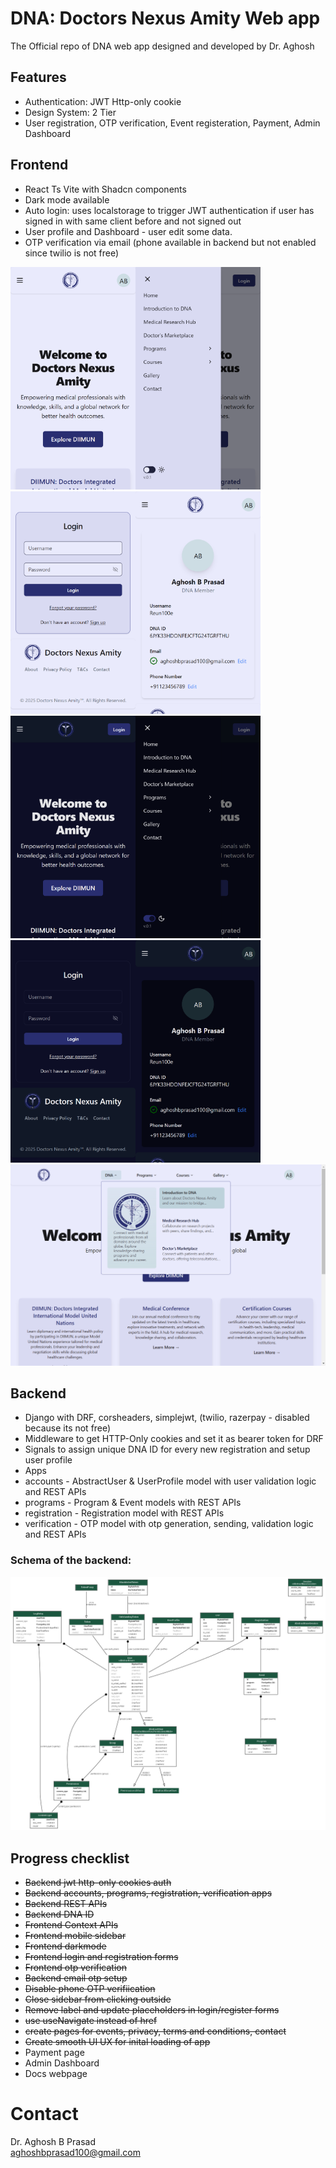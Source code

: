 # DNA: Doctors Nexus Amity Web app
The Official repo of DNA web app designed and developed by Dr. Aghosh

## Features
- Authentication: JWT Http-only cookie
- Design System: 2 Tier
- User registration, OTP verification, Event registeration, Payment, Admin Dashboard

## Frontend
- React Ts Vite with Shadcn components
- Dark mode available
- Auto login: uses localstorage to trigger JWT authentication if user has signed in with same client before and not signed out
- User profile and Dashboard - user edit some data.
- OTP verification via email (phone available in backend but not enabled since twilio is not free)

<img src="assets/sm_1.png" alt="Image 1" width="200"/><img src="assets/sm_2.png" alt="Image 1" width="200"/>
<img src="assets/sm_3.png" alt="Image 1" width="200"/><img src="assets/sm_5.png" alt="Image 1" width="200"/>
<img src="assets/sm_1d.png" alt="Image 1" width="200"/><img src="assets/sm_2d.png" alt="Image 1" width="200"/>
<img src="assets/sm_3d.png" alt="Image 1" width="200"/><img src="assets/sm_5d.png" alt="Image 1" width="200"/>
<img src="assets/md_2.png" alt="Image 1" width="800"/>


## Backend
- Django with DRF, corsheaders, simplejwt, (twilio, razerpay - disabled because its not free)
- Middleware to get HTTP-Only cookies and set it as bearer token for DRF
- Signals to assign unique DNA ID for every new registration and setup user profile
- Apps
-   accounts - AbstractUser & UserProfile model with user validation logic and REST APIs
-   programs - Program & Event models with REST APIs
-   registration - Registration model with REST APIs
-   verification - OTP model with otp generation, sending, validation logic and REST APIs

### Schema of the backend:
<img src="assets/models.png" alt="Image 1" width="800"/>

## Progress checklist
- ~~Backend jwt http-only cookies auth~~
- ~~Backend accounts, programs, registration, verification apps~~
- ~~Backend REST APIs~~
- ~~Backend DNA ID~~
- ~~Frontend Context APIs~~
- ~~Frontend mobile sidebar~~
- ~~Frontend darkmode~~
- ~~Frontend login and registration forms~~
- ~~Frontend otp verification~~
- ~~Backend  email otp setup~~
- ~~Disable phone OTP verifiication~~
- ~~Close sidebar from clicking outside~~
- ~~Remove label and update placeholders in login/register forms~~
- ~~use useNavigate instead of href~~
- ~~create pages for events, privacy, terms and conditions, contact~~
- ~~Create smooth UI UX for inital loading of app~~
- Payment page
- Admin Dashboard
- Docs webpage


# Contact
Dr. Aghosh B Prasad <br>
aghoshbprasad100@gmail.com
